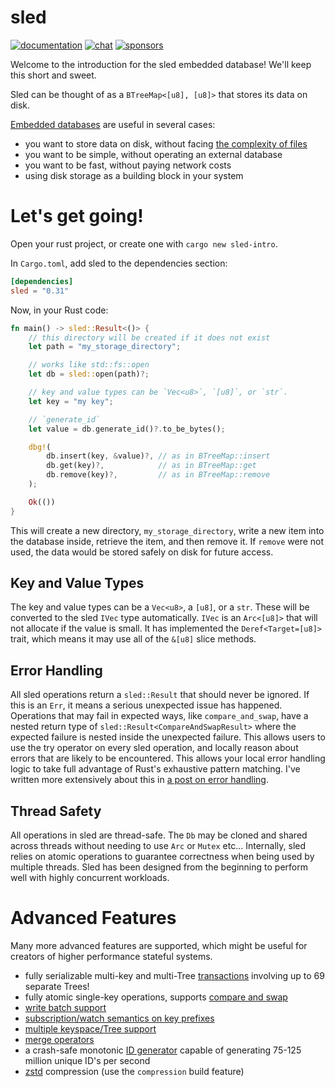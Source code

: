 # sled

[![documentation](https://docs.rs/sled/badge.svg)](https://docs.rs/sled)
[![chat](https://img.shields.io/discord/509773073294295082.svg?logo=discord)](https://discord.gg/Z6VsXds)
[![sponsors](https://img.shields.io/opencollective/backers/sled)](https://github.com/sponsors/spacejam)

Welcome to the introduction for the sled embedded database! We'll keep this short and sweet.

Sled can be thought of as a `BTreeMap<[u8], [u8]>` that stores its data on disk.

[Embedded databases](https://en.wikipedia.org/wiki/Embedded_database) are useful in several cases:

* you want to store data on disk, without facing [the complexity of files](https://danluu.com/file-consistency/)
* you want to be simple, without operating an external database
* you want to be fast, without paying network costs
* using disk storage as a building block in your system

# Let's get going!

Open your rust project, or create one with `cargo new sled-intro`.

In `Cargo.toml`, add sled to the dependencies section:

```toml
[dependencies]
sled = "0.31"
```

Now, in your Rust code:

```rust
fn main() -> sled::Result<()> {
    // this directory will be created if it does not exist
    let path = "my_storage_directory";

    // works like std::fs::open
    let db = sled::open(path)?;

    // key and value types can be `Vec<u8>`, `[u8]`, or `str`.
    let key = "my key";

    // `generate_id`
    let value = db.generate_id()?.to_be_bytes();

    dbg!(
        db.insert(key, &value)?, // as in BTreeMap::insert
        db.get(key)?,            // as in BTreeMap::get
        db.remove(key)?,         // as in BTreeMap::remove
    );

    Ok(())
}
```

This will create a new directory, `my_storage_directory`, write
a new item into the database inside, retrieve the item, and then remove it.
If `remove` were not used, the data would be stored safely
on disk for future access.

## Key and Value Types

The key and value types can be a `Vec<u8>`, a `[u8]`, or a `str`.
These will be converted to the sled `IVec` type automatically.
`IVec` is an `Arc<[u8]>` that will not allocate if the value is small.
It has implemented the `Deref<Target=[u8]>` trait, which means it
may use all of the `&[u8]` slice methods.

## Error Handling

All sled operations return a `sled::Result` that should never be ignored. If
this is an `Err`, it means a serious unexpected issue has happened. Operations
that may fail in expected ways, like `compare_and_swap`, have a nested return
type of `sled::Result<CompareAndSwapResult>` where the expected failure is
nested inside the unexpected failure. This allows users to use the try
operator on every sled operation, and locally reason about errors that are
likely to be encountered. This allows your local error handling logic to take full
advantage of Rust's exhaustive pattern matching. I've written more extensively
about this in [a post on error handling](http://sled.rs/errors).

## Thread Safety

All operations in sled are thread-safe. The `Db` may be cloned and shared across threads
without needing to use `Arc` or `Mutex` etc... Internally, sled relies on
atomic operations to guarantee correctness when being used by multiple threads.
Sled has been designed from the beginning to perform well with highly concurrent
workloads.


# Advanced Features

Many more advanced features are supported, which might be useful for creators of higher performance stateful systems.

* fully serializable multi-key and multi-Tree [transactions](https://docs.rs/sled/latest/sled/struct.Tree.html#method.transaction) involving up to 69 separate Trees!
* fully atomic single-key operations, supports [compare and swap](https://docs.rs/sled/latest/sled/struct.Tree.html#method.compare_and_swap)
* [write batch support](https://docs.rs/sled/latest/sled/struct.Tree.html#method.apply_batch)
* [subscription/watch semantics on key prefixes](https://github.com/spacejam/sled/wiki/reactive-semantics)
* [multiple keyspace/Tree support](https://docs.rs/sled/latest/sled/struct.Db.html#method.open_tree)
* [merge operators](https://github.com/spacejam/sled/wiki/merge-operators)
* a crash-safe monotonic [ID generator](https://docs.rs/sled/latest/sled/struct.Db.html#method.generate_id) capable of generating 75-125 million unique ID's per second
* [zstd](https://github.com/facebook/zstd) compression (use the `compression` build feature)
